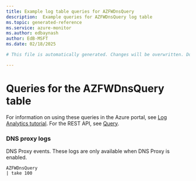 ```yaml
---
title: Example log table queries for AZFWDnsQuery
description:  Example queries for AZFWDnsQuery log table
ms.topic: generated-reference
ms.service: azure-monitor
ms.author: edbaynash
author: EdB-MSFT
ms.date: 02/18/2025

# This file is automatically generated. Changes will be overwritten. Do not change this file directly. 

---
```


# Queries for the AZFWDnsQuery table

For information on using these queries in the Azure portal, see [Log Analytics tutorial](/azure/azure-monitor/logs/log-analytics-tutorial). For the REST API, see [Query](/rest/api/loganalytics/query).


### DNS proxy logs  


DNS Proxy events. These logs are only available when DNS Proxy is enabled.  

```query
AZFWDnsQuery
| take 100
```

